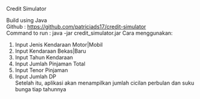 Credit Simulator  

Build using Java  
Github : https://github.com/patriciads17/credit-simulator  
Command to run : java -jar credit_simulator.jar
Cara menggunakan:  
1. Input Jenis Kendaraan Motor|Mobil  
2. Input Kendaraan Bekas|Baru  
3. Input Tahun Kendaraan  
4. Input Jumlah Pinjaman Total  
5. Input Tenor Pinjaman  
6. Input Jumlah DP  
Setelah itu, aplikasi akan menampilkan jumlah cicilan perbulan dan suku bunga tiap tahunnya
